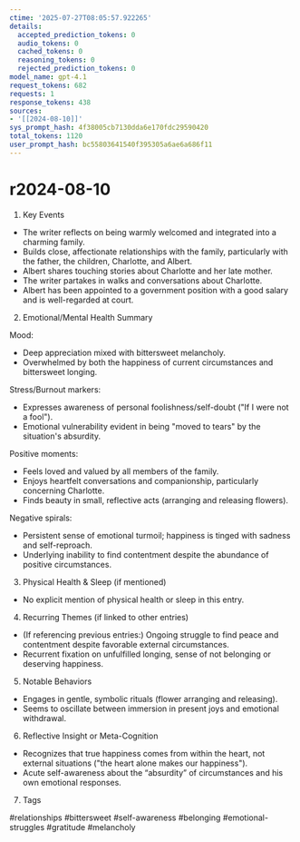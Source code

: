 ```yaml
---
ctime: '2025-07-27T08:05:57.922265'
details:
  accepted_prediction_tokens: 0
  audio_tokens: 0
  cached_tokens: 0
  reasoning_tokens: 0
  rejected_prediction_tokens: 0
model_name: gpt-4.1
request_tokens: 682
requests: 1
response_tokens: 438
sources:
- '[[2024-08-10]]'
sys_prompt_hash: 4f38005cb7130dda6e170fdc29590420
total_tokens: 1120
user_prompt_hash: bc55803641540f395305a6ae6a686f11
---
```

# r2024-08-10

1. Key Events
- The writer reflects on being warmly welcomed and integrated into a charming family.
- Builds close, affectionate relationships with the family, particularly with the father, the children, Charlotte, and Albert.
- Albert shares touching stories about Charlotte and her late mother.
- The writer partakes in walks and conversations about Charlotte.
- Albert has been appointed to a government position with a good salary and is well-regarded at court.

2. Emotional/Mental Health Summary

Mood:
- Deep appreciation mixed with bittersweet melancholy.
- Overwhelmed by both the happiness of current circumstances and bittersweet longing.

Stress/Burnout markers:
- Expresses awareness of personal foolishness/self-doubt ("If I were not a fool").
- Emotional vulnerability evident in being "moved to tears" by the situation's absurdity.

Positive moments:
- Feels loved and valued by all members of the family.
- Enjoys heartfelt conversations and companionship, particularly concerning Charlotte.
- Finds beauty in small, reflective acts (arranging and releasing flowers).

Negative spirals:
- Persistent sense of emotional turmoil; happiness is tinged with sadness and self-reproach.
- Underlying inability to find contentment despite the abundance of positive circumstances.

3. Physical Health & Sleep (if mentioned)
- No explicit mention of physical health or sleep in this entry.

4. Recurring Themes (if linked to other entries)
- (If referencing previous entries:) Ongoing struggle to find peace and contentment despite favorable external circumstances.
- Recurrent fixation on unfulfilled longing, sense of not belonging or deserving happiness.

5. Notable Behaviors
- Engages in gentle, symbolic rituals (flower arranging and releasing).
- Seems to oscillate between immersion in present joys and emotional withdrawal.

6. Reflective Insight or Meta-Cognition
- Recognizes that true happiness comes from within the heart, not external situations ("the heart alone makes our happiness").
- Acute self-awareness about the “absurdity” of circumstances and his own emotional responses.

7. Tags

#relationships #bittersweet #self-awareness #belonging #emotional-struggles #gratitude #melancholy